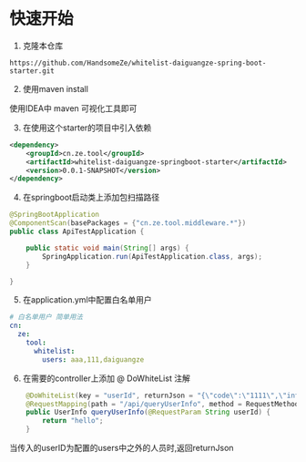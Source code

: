 # 快速开始
1. 克隆本仓库
```shell
https://github.com/HandsomeZe/whitelist-daiguangze-spring-boot-starter.git
```

2. 使用maven install

使用IDEA中 maven 可视化工具即可

3. 在使用这个starter的项目中引入依赖
```xml
<dependency>
    <groupId>cn.ze.tool</groupId>
    <artifactId>whitelist-daiguangze-springboot-starter</artifactId>
    <version>0.0.1-SNAPSHOT</version>
</dependency>
```

4. 在springboot启动类上添加包扫描路径 
```java
@SpringBootApplication
@ComponentScan(basePackages = {"cn.ze.tool.middleware.*"})
public class ApiTestApplication {

    public static void main(String[] args) {
        SpringApplication.run(ApiTestApplication.class, args);
    }

}
```

5. 在application.yml中配置白名单用户
```yaml
# 白名单用户 简单用法
cn:
  ze:
    tool:
      whitelist:
        users: aaa,111,daiguangze

```

6. 在需要的controller上添加 @ DoWhiteList 注解
```java
    @DoWhiteList(key = "userId", returnJson = "{\"code\":\"1111\",\"info\":\"非白名单可访问用户拦截！\"}")
    @RequestMapping(path = "/api/queryUserInfo", method = RequestMethod.GET)
    public UserInfo queryUserInfo(@RequestParam String userId) {
        return "hello";
    }
```
当传入的userID为配置的users中之外的人员时,返回returnJson
